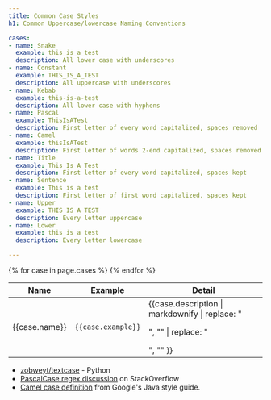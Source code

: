 ```yaml
---
title: Common Case Styles
h1: Common Uppercase/lowercase Naming Conventions

cases:
- name: Snake
  example: this_is_a_test
  description: All lower case with underscores
- name: Constant
  example: THIS_IS_A_TEST
  description: All uppercase with underscores
- name: Kebab
  example: this-is-a-test
  description: All lower case with hyphens
- name: Pascal
  example: ThisIsATest
  description: First letter of every word capitalized, spaces removed
- name: Camel
  example: thisIsATest
  description: First letter of words 2-end capitalized, spaces removed
- name: Title
  example: This Is A Test
  description: First letter of every word capitalized, spaces kept
- name: Sentence
  example: This is a test
  description: First letter of first word capitalized, spaces kept
- name: Upper
  example: THIS IS A TEST
  description: Every letter uppercase
- name: Lower
  example: this is a test
  description: Every letter lowercase

---
```


<table class="mt-2 table table-bordered table-striped">
	<thead>
		<tr>
			<th>Name</th>
			<th>Example</th>
			<th>Detail</th>
		</tr>
	</thead>
	<tbody>
	{% for case in page.cases %}
			<tr>
				<td>{{case.name}}</td>
				<td><code>{{case.example}}</code></td>
				<td>{{case.description | markdownify | replace: "<p>", "" | replace: "</p>", "" }}</td>
			</tr>
	{% endfor %}
	</tbody>
</table>



* [zobweyt/textcase](https://github.com/zobweyt/textcase) - Python
* [PascalCase regex discussion](https://stackoverflow.com/a/31388507) on StackOverflow
* [Camel case definition](https://google.github.io/styleguide/javaguide.html#s5.3-camel-case) from Google's Java style guide.
